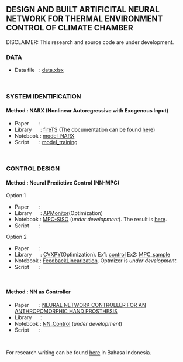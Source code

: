 ## DESIGN AND BUILT ARTIFICITAL NEURAL NETWORK FOR THERMAL ENVIRONMENT CONTROL OF CLIMATE CHAMBER
DISCLAIMER: This research and source code are under development.
<br />


### DATA
- Data file &nbsp;                      : [data.xlsx](https://github.com/ridhanf/nncontrol/blob/master/Data/data.xlsx)
<br    />

### SYSTEM IDENTIFICATION
#### Method     : NARX (Nonlinear Autoregressive with Exogenous Input)
- Paper   &nbsp;&nbsp;&nbsp;&nbsp;&nbsp; :
- Library &nbsp;&nbsp;&nbsp;&nbsp;       : [fireTS](https://pypi.org/project/fireTS/) (The documentation can be found [here](https://firets.readthedocs.io/en/latest/))
- Notebook                               : [model_NARX](https://github.com/ridhanf/nncontrol/blob/master/Notebooks/model_NARX.ipynb)
- Script  &nbsp;&nbsp;&nbsp;&nbsp;&nbsp; : [model_training](https://github.com/ridhanf/nncontrol/blob/master/Source/model_training.py)
<br />

### CONTROL DESIGN
#### Method     : Neural Predictive Control (NN-MPC)
Option 1
- Paper   &nbsp;&nbsp;&nbsp;&nbsp;&nbsp; :
- Library &nbsp;&nbsp;&nbsp;&nbsp;       : [APMonitor](https://apmonitor.com/pdc/index.php/Main/ModelPredictiveControl)(Optimization)
- Notebook                               : [MPC-SISO](https://github.com/ridhanf/nncontrol/blob/master/Notebooks/MPC-SISO.ipynb) (_under development_). The result is [here](https://github.com/ridhanf/nncontrol/blob/master/Notebooks/results_0%20(SISO%201%20SP).mp4).
- Script  &nbsp;&nbsp;&nbsp;&nbsp;&nbsp; : 

Option 2
- Paper   &nbsp;&nbsp;&nbsp;&nbsp;&nbsp; :
- Library &nbsp;&nbsp;&nbsp;&nbsp;       : [CVXPY](https://www.cvxpy.org/)(Optimization). Ex1: [control](https://colab.research.google.com/github/cvxgrp/cvx_short_course/blob/master/intro/control.ipynb) Ex2: [MPC_sample](https://github.com/ridhanf/nncontrol/blob/master/Notebooks/MPC_sample.ipynb)
- Notebook                               : [FeedbackLinearization](https://github.com/ridhanf/nncontrol/blob/master/Notebooks/FeedbackLinearization.ipynb). Optmizer is _under development_.
- Script  &nbsp;&nbsp;&nbsp;&nbsp;&nbsp; :
<br />

#### Method     : NN as Controller
- Paper   &nbsp;&nbsp;&nbsp;&nbsp;&nbsp; : [NEURAL NETWORK CONTROLLER FOR AN ANTHROPOMORPHIC HAND PROSTHESIS](https://www.researchgate.net/publication/229028417_NEURAL_NETWORK_CONTROLLER_FOR_AN_ANTHROPOMORPHIC_HAND_PROSTHESIS)
- Library &nbsp;&nbsp;&nbsp;&nbsp;       : 
- Notebook                               : [NN_Control](https://github.com/ridhanf/nncontrol/blob/master/Notebooks/NN_Control.ipynb) (_under development_)
- Script  &nbsp;&nbsp;&nbsp;&nbsp;&nbsp; : 
<br />

For research writing can be found [here](https://github.com/ridhanf/Penulisan-Skripsi/blob/master/Latex/skripsi.pdf) in Bahasa Indonesia.